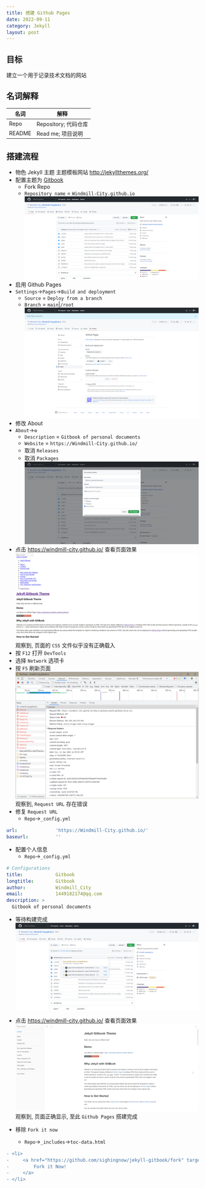```yaml
---
title: 搭建 Github Pages
date: 2022-09-11
category: Jekyll
layout: post
---
```


## 目标

建立一个用于记录技术文档的网站

## 名词解释

|名词|解释|
|---|---|
|Repo|Repository; 代码仓库|
|README| Read me; 项目说明|

## 搭建流程

* 物色 Jekyll 主题
主题模板网站 <http://jekyllthemes.org/>
* 配置主题为 [Gitbook](https://github.com/sighingnow/jekyll-gitbook)
  * Fork Repo
  * `Repository name` = `Windmill-City.github.io`
![Forked](/assets/Forked.png)
* 启用 Github Pages
* `Settings`->`Pages`->`Build and deployment`
  * `Source` = `Deploy from a branch`
  * `Branch` = `main`|`/root`
![PagesSetting](/assets/PagesSetting.png)
* 修改 About
* `About`->`⚙`
  * `Description` = `Gitbook of personal documents`
  * `Website` = `https://Windmill-City.github.io/`
  * 取消 `Releases`
  * 取消 `Packages`
![About](/assets/About.png)
* 点击 <https://windmill-city.github.io/> 查看页面效果
![MissingCssPage](/assets/MissingCssPage.png)
观察到, 页面的 `CSS` 文件似乎没有正确载入
* 按 `F12` 打开 `DevTools`
* 选择 `Network` 选项卡
* 按 `F5` 刷新页面
![DevTools](/assets/DevTools.png)
观察到, `Request URL` 存在错误
* 修复 `Request URL`
  * `Repo`->`_config.yml`

```yml
url:              'https://Windmill-City.github.io/'
baseurl:          ''
```

* 配置个人信息
  * `Repo`->`_config.yml`

```yml
# Configurations
title:            Gitbook
longtitle:        Gitbook
author:           Windmill_City
email:            1449182174@qq.com
description: >
  Gitbook of personal documents
```

* 等待构建完成
![WaitForBuild](/assets/WaitForBuild.png)
* 点击 <https://windmill-city.github.io/> 查看页面效果
![FinalPage](/assets/FinalPage.png)
观察到, 页面正确显示, 至此 `Github Pages` 搭建完成

* 移除 `Fork it now`
  * `Repo`->`_includes`->`toc-data.html`

```diff
- <li>
-     <a href="https://github.com/sighingnow/jekyll-gitbook/fork" target="blank" class="gitbook-link">
-         Fork it Now!
-     </a>
- </li>
```
